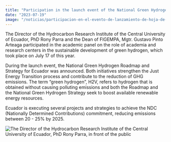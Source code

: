 ```yaml
---
title: "Participation in the launch event of the National Green Hydrogen Roadmap and Strategy for Ecuador"
date: "2023-07-19"
image: "/noticias/participacion-en-el-evento-de-lanzamiento-de-hoja-de-ruta-y-estrategia-nacional-del-hidrógeno-verde-para-el-ecuador.jpeg"
---
```


The Director of the Hydrocarbon Research Institute of the Central University of Ecuador, PhD Rony Parra and the Dean of FIGEMPA, Mgtr. Gustavo Pinto Arteaga participated in the academic panel on the role of academia and research centers in the sustainable development of green hydrogen, which took place on July 17 of this year.

During the launch event, the National Green Hydrogen Roadmap and Strategy for Ecuador was announced. Both initiatives strengthen the Just Energy Transition process and contribute to the reduction of GHG emissions. The term “green hydrogen”, H2V, refers to hydrogen that is obtained without causing polluting emissions and both the Roadmap and the National Green Hydrogen Strategy seek to boost available renewable energy resources.

Ecuador is executing several projects and strategies to achieve the NDC (Nationally Determined Contributions) commitment, reducing emissions between 20 - 25% by 2025.

![The Director of the Hydrocarbon Research Institute of the Central University of Ecuador, PhD Rony Parra, in front of the public](/noticias/participacion-en-el-evento-de-lanzamiento-de-hoja-de-ruta-y-estrategia-nacional-del-hidrógeno-verde-para-el-ecuador.jpeg)